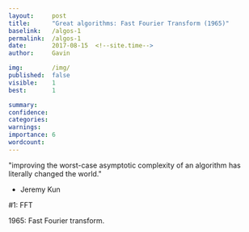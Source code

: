 ```yaml
---
layout:     post
title:      "Great algorithms: Fast Fourier Transform (1965)"
baselink:   /algos-1
permalink:  /algos-1
date:       2017-08-15  <!--site.time-->
author:     Gavin

img:        /img/
published:	false
visible: 	1
best:		1

summary:    
confidence:	
categories: 
warnings:	
importance: 6
wordcount:		
---
```



"improving the worst-case asymptotic complexity of an algorithm has literally changed the world."
- Jeremy Kun


 #1: FFT

1965: Fast Fourier transform.


